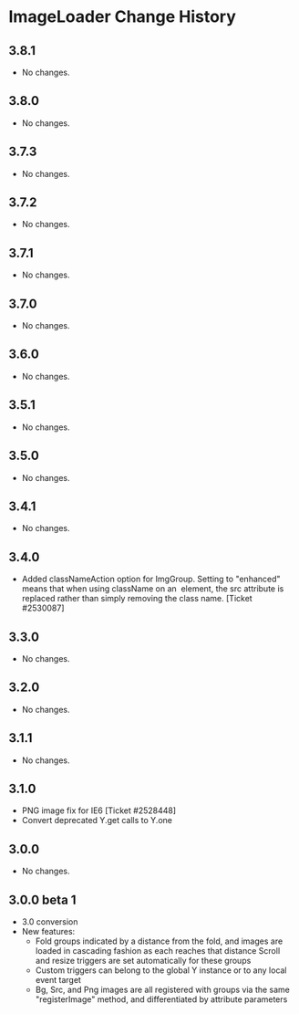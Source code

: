 ImageLoader Change History
==========================

3.8.1
-----

* No changes.

3.8.0
-----

  * No changes.

3.7.3
-----

* No changes.

3.7.2
-----

* No changes.

3.7.1
-----

* No changes.

3.7.0
-----

* No changes.

3.6.0
-----

* No changes.

3.5.1
-----
  * No changes.

3.5.0
-----
  * No changes.

3.4.1
-----
  * No changes.

3.4.0
-----
  * Added classNameAction option for ImgGroup. Setting to "enhanced" means that
   when using className on an <img> element, the src attribute is replaced
   rather than simply removing the class name. [Ticket #2530087]

3.3.0
-----
  * No changes.

3.2.0
-----
  * No changes.

3.1.1
-----
  * No changes.

3.1.0
-----
  * PNG image fix for IE6 [Ticket #2528448]
  * Convert deprecated Y.get calls to Y.one

3.0.0
-----
  * No changes.

3.0.0 beta 1
------------
  * 3.0 conversion
  * New features:
    * Fold groups indicated by a distance from the fold, and images are
      loaded in cascading fashion as each reaches that distance
      Scroll and resize triggers are set automatically for these groups
    * Custom triggers can belong to the global Y instance or to any local event
      target
    * Bg, Src, and Png images are all registered with groups via the same
      "registerImage" method, and differentiated by attribute parameters

